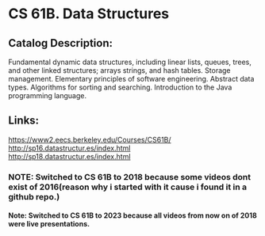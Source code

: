 # CS 61B. Data Structures
## Catalog Description: 
Fundamental dynamic data structures, including linear lists, queues, trees, and other linked structures; arrays strings, and hash tables. Storage management. Elementary principles of software engineering. Abstract data types. Algorithms for sorting and searching. Introduction to the Java programming language.

## Links:
https://www2.eecs.berkeley.edu/Courses/CS61B/ <br>
http://sp16.datastructur.es/index.html <br>
http://sp18.datastructur.es/index.html

### NOTE: Switched to CS 61B to 2018 because some videos dont exist of 2016(reason why i started with it cause i found it in a github repo.)
#### Note: Switched to CS 61B to 2023 because all videos from now on of 2018 were live presentations.

